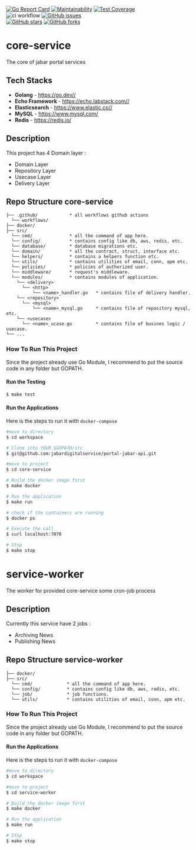 [![Go Report Card](https://goreportcard.com/badge/github.com/jabardigitalservice/portal-jabar-services)](https://goreportcard.com/report/github.com/jabardigitalservice/portal-jabar-services)
[![Maintainability](https://api.codeclimate.com/v1/badges/e1b0eb219c1b35f76491/maintainability)](https://codeclimate.com/github/jabardigitalservice/portal-jabar-services/maintainability)
[![Test Coverage](https://api.codeclimate.com/v1/badges/e1b0eb219c1b35f76491/test_coverage)](https://codeclimate.com/github/jabardigitalservice/portal-jabar-services/test_coverage)
<br>
![ci workflow](https://github.com/jabardigitalservice/portal-jabar-services/actions/workflows/ci.yml/badge.svg)
[![GitHub issues](https://img.shields.io/github/issues/jabardigitalservice/portal-jabar-services)](https://github.com/jabardigitalservice/portal-jabar-services/issues)
<br>
[![GitHub stars](https://img.shields.io/github/stars/jabardigitalservice/portal-jabar-services)](https://github.com/jabardigitalservice/portal-jabar-services/stargazers)
[![GitHub forks](https://img.shields.io/github/forks/jabardigitalservice/portal-jabar-services)](https://github.com/jabardigitalservice/portal-jabar-services/network)

# core-service
The core of jabar portal services

## Tech Stacks

- **Golang** - <https://go.dev//>
- **Echo Framework** - <https://echo.labstack.com//>
- **Elasticsearch** - <https://www.elastic.co//>
- **MySQL** - <https://www.mysql.com/>
- **Redis** - <https://redis.io/>

## Description

This project has 4 Domain layer :

* Domain Layer
* Repository Layer
* Usecase Layer
* Delivery Layer

## Repo Structure core-service
```
├── .github/            * all workflows github actions
  └── workflows/
├── docker/
├── src/
  └── cmd/              * all the command of app here.
  └── config/           * contains config like db, aws, redis, etc.
  └── database/         * database migrations etc.
  └── domain/           * all the contract, struct, interface etc.
  └── helpers/          * contains a helpers function etc.
  └── utils/            * contains utilities of email, conn, apm etc.
  └── policies/         * policies of authorized user.
  └── middleware/       * request's middleware.
  └── modules/          * contains modules of application.
    └── <delivery>
      └── <http>
          └── <name>_handler.go   * contains file of delivery handler.
    └── <repository>
      └── <mysql>
          └── <name>_mysql.go     * contains file of repository mysql, etc.
    └── <usecase>
      └── <name>_ucase.go         * contains file of busines logic / usecase.
└── ...
```

### How To Run This Project

Since the project already use Go Module, I recommend to put the source code in any folder but GOPATH.

#### Run the Testing

```bash
$ make test
```

#### Run the Applications

Here is the steps to run it with `docker-compose`

```bash
#move to directory
$ cd workspace

# Clone into YOUR $GOPATH/src
$ git@github.com:jabardigitalservice/portal-jabar-api.git

#move to project
$ cd core-service

# Build the docker image first
$ make docker

# Run the application
$ make run

# check if the containers are running
$ docker ps

# Execute the call
$ curl localhost:7070

# Stop
$ make stop
```

# service-worker
The worker for provided core-service some cron-job process

## Description

Currently this service have 2 jobs :

* Archiving News
* Publishing News

## Repo Structure service-worker
```
├── docker/
├── src/
  └── cmd/             * all the command of app here.
  └── config/          * contains config like db, aws, redis, etc.
  └── job/             * job functions.
  └── utils/           * contains utilities of email, conn, apm etc.
```

### How To Run This Project

Since the project already use Go Module, I recommend to put the source code in any folder but GOPATH.

#### Run the Applications

Here is the steps to run it with `docker-compose`

```bash
#move to directory
$ cd workspace

#move to project
$ cd service-worker

# Build the docker image first
$ make docker

# Run the application
$ make run

# Stop
$ make stop
```
